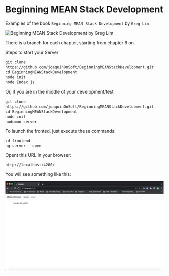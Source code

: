 # Beginning MEAN Stack Development

Examples of the book `Beginning MEAN Stack Development` by `Greg Lim`

![Beginning MEAN Stack Development by Greg Lim](https://images-na.ssl-images-amazon.com/images/I/41ZkHY7qNVL._SX404_BO1,204,203,200_.jpg)

There is a branch for each chapter, starting from chapter 6 on.

Steps to start your Server

```
git clone https://github.com/joaquinOnSoft/BeginningMEANStackDevelopment.git
cd BeginningMEANStackDevelopment
node init
node Index.js
```

Or, if you are in the middle of your development/test

```
git clone https://github.com/joaquinOnSoft/BeginningMEANStackDevelopment.git
cd BeginningMEANStackDevelopment
node init
nodemon server
```

To launch the fronted, just execute these commands:

```
cd frontend
ng server --open
```

Opent this URL in your browser:

```
http://localhost:4200/
```

You will see something like this:

![Angular defining routes frontend](images/angular-defining-routes-frontend.png)